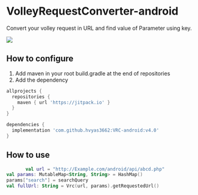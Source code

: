 # VolleyRequestConverter-android
Convert your volley request in URL and find value of Parameter using key.

[![](https://jitpack.io/v/hvyas3662/VRC-android.svg)](https://jitpack.io/#hvyas3662/VRC-android)

## How to configure

 1. Add maven in your root build.gradle at the end of repositories
 2. Add the dependency
```gradle
allprojects {
  repositories {
    maven { url 'https://jitpack.io' }
  }
}

dependencies {
  implementation 'com.github.hvyas3662:VRC-android:v4.0'
}
```

 ## How to use

 ```kotlin
        val url = "http://Example.com/android/api/abcd.php"
val params: MutableMap<String, String> = HashMap()
params["search"] = searchQuery
val fullUrl: String = Vrc(url, params).getRequestedUrl()
```
